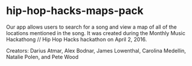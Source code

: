 # hip-hop-hacks-maps-pack

Our app allows users to search for a song and view a map of all of the locations mentioned in the song. It was created during the Monthly Music Hackathong // Hip Hop Hacks hackathon on April 2, 2016.

Creators: Darius Atmar, Alex Bodnar, James Lowenthal, Carolina Medellin, Natalie Polen, and Pete Wood
